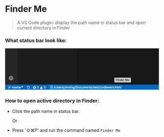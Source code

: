 # Finder Me

> A VS Code plugin: display the path name in status bar and open current directory in Finder

### What status bar look like:

![alt text](https://raw.githubusercontent.com/StrangeTown/finder_me/master/images/screen.png)

### How to open active directory in Finder: 

- Click the path name in status bar.

    Or

- Press '⇧⌘P' and run the command named `Finder Me`
